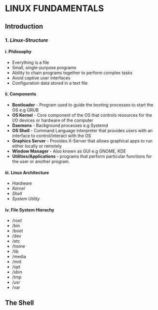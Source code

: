 # LINUX FUNDAMENTALS
## Introduction
### 1. *Linux-Structure*

#### i. Philosophy
* Everything is a file
* Small, single-purpose programs
* Ability to chain programs together to perform complex tasks
* Avoid captive user interfaces
* Configuration data stored in a text file

#### ii. Components
* **Bootloader**  - Program used to guide the booting processes to start the OS e.g GRUB
* **OS Kernel** - Core component of the OS that controls resources for the I/O devices or hardware of the computer
* **Daemons** - Background processes e.g Systemd
* **OS Shell** - Command Language interpreter that provides users with an interface to control/interact with the OS
* **Graphics Server** - Provides X-Server that allows graphical apps to run either locally or remotely
* **Window Manager** - Also known as GUI e.g GNOME, KDE
* **Utilities/Applications** - programs that perform particular functions for the user or another program.

 #### iii. Linux Architecture
 * *Hardware*
 * *Kernel*
 * *Shell*
 * *System Utility*

#### iv. File System Hierachy
* /root
* /bin
* /boot
* /dev
* /etc
* /home
* /lib
* /media
* /mnt
* /opt
* /sbin
* /tmp
* /usr
* /var

## The Shell
